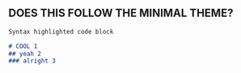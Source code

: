 ## DOES THIS FOLLOW THE MINIMAL THEME?

```markdown
Syntax highlighted code block

# COOL 1
## yeah 2
### alright 3
